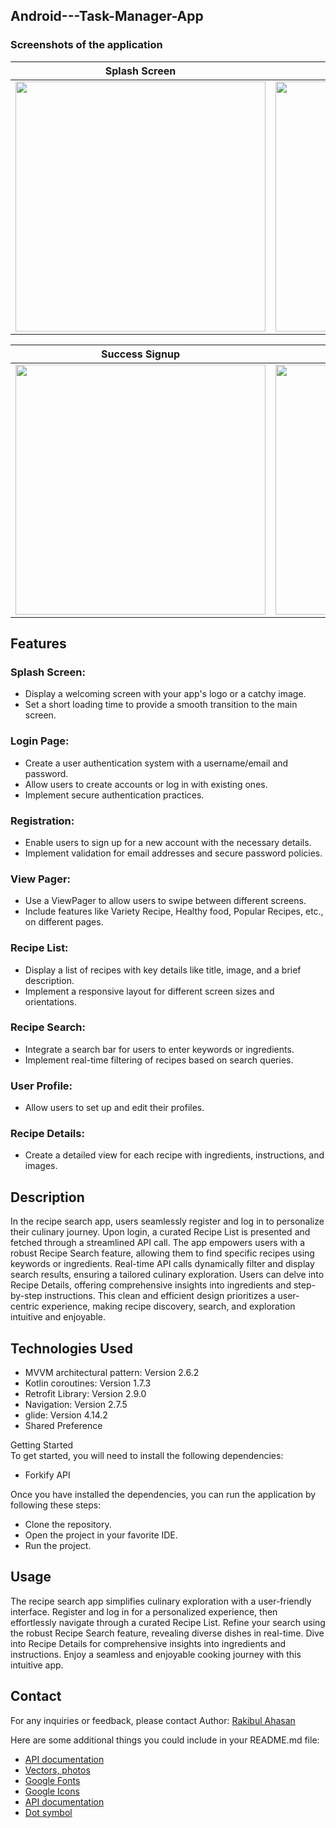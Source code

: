 ## Android---Task-Manager-App

### Screenshots of the application  


Splash Screen           |   View Pager           | Login Page         |  Registation Page         | 
:-------------------------:|:------------------------:|:------------------------:|:------------------------:|
<img src="https://github.com/PaponAhasan/Android---Task-Manager-App/assets/59710234/521fb1b3-22cd-4847-bd63-211991ebbd82" height="400"> |  <img src="https://github.com/PaponAhasan/Android---Task-Manager-App/assets/59710234/d42c33d3-068d-4251-b228-dd2e3982eec5" height="400"> | <img src="https://github.com/PaponAhasan/Android---Task-Manager-App/assets/59710234/03e78b61-621a-43b5-9d0d-b04ed930064e" height="400">  | <img src="https://github.com/PaponAhasan/Android---Task-Manager-App/assets/59710234/29d7b4d4-bb64-4e93-9efd-996d9c77a182" height="400"> |

Success Signup       |   Recipe Iteam page           | Recipe Item Details         |   User Profile        | 
:-------------------------:|:------------------------:|:------------------------:|:------------------------:|
<img src="https://github.com/PaponAhasan/Android---Task-Manager-App/assets/59710234/f4787f67-2de7-4742-83b4-d1c86bd3babf" height="400">  |  <img src="https://github.com/PaponAhasan/Android---Task-Manager-App/assets/59710234/c7a3d0ee-2679-49f3-87a6-3dc38066c81b" height="400"> | <img src="https://github.com/PaponAhasan/Android---Task-Manager-App/assets/59710234/4fb76777-0e8e-4d7d-b97c-debdf78318ce" height="400">  |<img src="https://github.com/PaponAhasan/Android---Task-Manager-App/assets/59710234/cf61c300-a85b-472e-ac0b-1e6ca458be11" height="400">  |

## Features

### Splash Screen:

- Display a welcoming screen with your app's logo or a catchy image.
- Set a short loading time to provide a smooth transition to the main screen.

### Login Page:

- Create a user authentication system with a username/email and password.
- Allow users to create accounts or log in with existing ones.
- Implement secure authentication practices.

### Registration:

- Enable users to sign up for a new account with the necessary details.
- Implement validation for email addresses and secure password policies.

### View Pager:

- Use a ViewPager to allow users to swipe between different screens.
- Include features like Variety Recipe, Healthy food, Popular Recipes, etc., on different pages.

### Recipe List:

- Display a list of recipes with key details like title, image, and a brief description.
- Implement a responsive layout for different screen sizes and orientations.

### Recipe Search:

- Integrate a search bar for users to enter keywords or ingredients.
- Implement real-time filtering of recipes based on search queries.

### User Profile:

- Allow users to set up and edit their profiles.

### Recipe Details:

- Create a detailed view for each recipe with ingredients, instructions, and images.


## Description
In the recipe search app, users seamlessly register and log in to personalize their culinary journey. Upon login, a curated Recipe List is presented and fetched through a streamlined API call. The app empowers users with a robust Recipe Search feature, allowing them to find specific recipes using keywords or ingredients. Real-time API calls dynamically filter and display search results, ensuring a tailored culinary exploration. Users can delve into Recipe Details, offering comprehensive insights into ingredients and step-by-step instructions. This clean and efficient design prioritizes a user-centric experience, making recipe discovery, search, and exploration intuitive and enjoyable.  

## Technologies Used
- MVVM architectural pattern: Version 2.6.2
- Kotlin coroutines: Version 1.7.3
- Retrofit Library: Version 2.9.0
- Navigation: Version 2.7.5
- glide: Version 4.14.2
- Shared Preference

Getting Started  
To get started, you will need to install the following dependencies:  

- Forkify API

Once you have installed the dependencies, you can run the application by following these steps:  

- Clone the repository.  
- Open the project in your favorite IDE.  
- Run the project.
 
## Usage    
The recipe search app simplifies culinary exploration with a user-friendly interface. Register and log in for a personalized experience, then effortlessly navigate through a curated Recipe List. Refine your search using the robust Recipe Search feature, revealing diverse dishes in real-time. Dive into Recipe Details for comprehensive insights into ingredients and instructions. Enjoy a seamless and enjoyable cooking journey with this intuitive app.  


## Contact
For any inquiries or feedback, please contact Author: <ins>Rakibul Ahasan</ins>  

Here are some additional things you could include in your README.md file:  

- [API documentation](https://forkify-api.herokuapp.com/)
- [Vectors, photos](https://www.freepik.com/)
- [Google Fonts](https://fonts.google.com/)
- [Google Icons](https://fonts.google.com/icons)
- [API documentation](https://forkify-api.herokuapp.com/)
- [Dot symbol](https://symbolsdb.com/dot-symbol)
